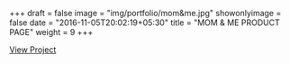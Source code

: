 +++
draft = false
image = "img/portfolio/mom&me.jpg"
showonlyimage = false
date = "2016-11-05T20:02:19+05:30"
title = "MOM & ME PRODUCT PAGE"
weight = 9
+++


<a href="http://nestle-momandme-productpage.surge.sh/" target="_blank">View Project</a>  
